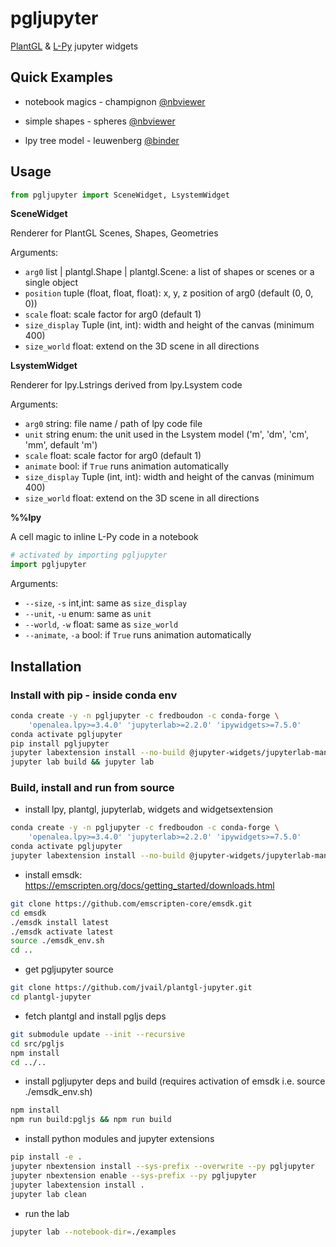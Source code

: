 # pgljupyter

[PlantGL](https://github.com/fredboudon/plantgl) & [L-Py](https://github.com/fredboudon/lpy) jupyter widgets

## Quick Examples

- notebook magics - champignon [@nbviewer](https://nbviewer.jupyter.org/github/jvail/plantgl-jupyter/blob/master/examples/magic_champignon.ipynb)

- simple shapes - spheres [@nbviewer](https://nbviewer.jupyter.org/github/jvail/plantgl-jupyter/blob/master/examples/spheres.ipynb)

- lpy tree model - leuwenberg [@binder](https://mybinder.org/v2/gh/jvail/plantgl-jupyter/master?urlpath=lab/tree/examples/lpy/leuwenberg/leuwenberg.ipynb)


## Usage

```python
from pgljupyter import SceneWidget, LsystemWidget
```

**SceneWidget**

Renderer for PlantGL Scenes, Shapes, Geometries

Arguments:

- `arg0` list | plantgl.Shape | plantgl.Scene: a list of shapes or scenes or a single object
- `position` tuple (float, float, float): x, y, z position of arg0 (default (0, 0, 0))
- `scale` float: scale factor for arg0 (default 1)
- `size_display` Tuple (int, int): width and height of the canvas (minimum 400)
- `size_world` float: extend on the 3D scene in all directions


**LsystemWidget**

Renderer for lpy.Lstrings derived from lpy.Lsystem code

Arguments:

- `arg0` string: file name / path of lpy code file
- `unit` string enum: the unit used in the Lsystem model ('m', 'dm', 'cm', 'mm', default 'm')
- `scale` float: scale factor for arg0 (default 1)
- `animate` bool: if `True` runs animation automatically
- `size_display` Tuple (int, int): width and height of the canvas (minimum 400)
- `size_world` float: extend on the 3D scene in all directions


**%%lpy**

A cell magic to inline L-Py code in a notebook

```python
# activated by importing pgljupyter
import pgljupyter
```

Arguments:

- `--size`, `-s` int,int: same as `size_display`
- `--unit`, `-u` enum: same as `unit`
- `--world`, `-w` float: same as `size_world`
- `--animate`, `-a` bool: if `True` runs animation automatically


## Installation

### Install with pip - inside conda env

```bash
conda create -y -n pgljupyter -c fredboudon -c conda-forge \
    'openalea.lpy>=3.4.0' 'jupyterlab>=2.2.0' 'ipywidgets>=7.5.0'
conda activate pgljupyter
pip install pgljupyter
jupyter labextension install --no-build @jupyter-widgets/jupyterlab-manager
jupyter lab build && jupyter lab
```

### Build, install and run from source

 - install lpy, plantgl, jupyterlab, widgets and widgetsextension

```bash
conda create -y -n pgljupyter -c fredboudon -c conda-forge \
    'openalea.lpy>=3.4.0' 'jupyterlab>=2.2.0' 'ipywidgets>=7.5.0'
conda activate pgljupyter
jupyter labextension install --no-build @jupyter-widgets/jupyterlab-manager
```

 - install emsdk: https://emscripten.org/docs/getting_started/downloads.html

```bash
git clone https://github.com/emscripten-core/emsdk.git
cd emsdk
./emsdk install latest
./emsdk activate latest
source ./emsdk_env.sh
cd ..
```

 - get pgljupyter source

```bash
git clone https://github.com/jvail/plantgl-jupyter.git
cd plantgl-jupyter
```

 - fetch plantgl and install pgljs deps

```bash
git submodule update --init --recursive
cd src/pgljs
npm install
cd ../..
```

 - install pgljupyter deps and build (requires activation of emsdk i.e. source ./emsdk_env.sh)

```bash
npm install
npm run build:pgljs && npm run build
```

 - install python modules and jupyter extensions

```bash
pip install -e .
jupyter nbextension install --sys-prefix --overwrite --py pgljupyter
jupyter nbextension enable --sys-prefix --py pgljupyter
jupyter labextension install .
jupyter lab clean
```

 - run the lab

```bash
jupyter lab --notebook-dir=./examples
```
